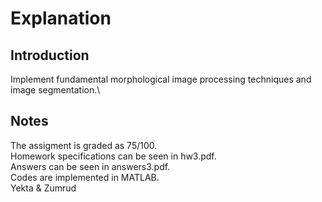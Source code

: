 # Explanation
## Introduction
Implement fundamental morphological image processing techniques and image segmentation.\
## Notes
The assigment is graded as 75/100.\
Homework specifications can be seen in hw3.pdf.\
Answers can be seen in answers3.pdf.\
Codes are implemented in MATLAB.\
Yekta & Zumrud
